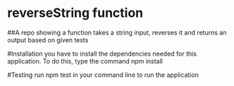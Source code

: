 # reverseString function
##A repo showing a function takes a string input, reverses it and returns an output based on given tests

#Installation
you have to install the dependencies  needed for this application. To do this, type the command npm install 

#Testing
run npm test in your command line to run the application
